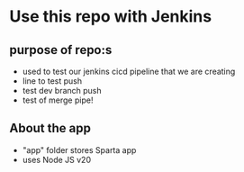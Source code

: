 # Use this repo with Jenkins
## purpose of repo:s 
- used to test our jenkins cicd pipeline that we are creating
- line to test push
- test dev branch push
- test of merge pipe!
## About the app
- "app" folder stores Sparta app
- uses Node JS v20
